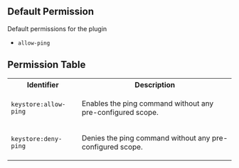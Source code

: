 ## Default Permission

Default permissions for the plugin

- `allow-ping`

## Permission Table

<table>
<tr>
<th>Identifier</th>
<th>Description</th>
</tr>


<tr>
<td>

`keystore:allow-ping`

</td>
<td>

Enables the ping command without any pre-configured scope.

</td>
</tr>

<tr>
<td>

`keystore:deny-ping`

</td>
<td>

Denies the ping command without any pre-configured scope.

</td>
</tr>
</table>
